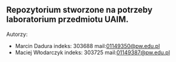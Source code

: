 ## Repozytorium stworzone na potrzeby laboratorium przedmiotu UAIM.

Autorzy:
* Marcin Dadura indeks: 303688 mail:01149350@pw.edu.pl
* Maciej Włodarczyk indeks: 303725 mail:01149387@pw.edu.pl

